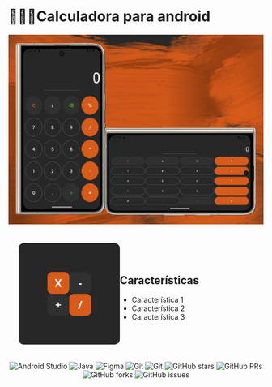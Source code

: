 # 👨🏻‍💻Calculadora para android
<div align="center">
<p></p>
</div>
<div align="center">
<img src="./imagen1.png">
<p></p>
</div>
<div style="display: flex; justify-content: space-between; align-items: center; padding: 20px;">
  <img src=./imagen2.png" width="200" style="border-radius: 10px;">
  <div style="flex: 1;">
    <h2>Características</h2>
    <ul>
      <li>Característica 1</li>
      <li>Característica 2</li>
      <li>Característica 3</li>
    </ul>
  </div>
</div>

<div align="center">

![Android Studio](https://img.shields.io/badge/android%20studio-346ac1?style=for-the-badge&logo=android%20studio&logoColor=white)
![Java](https://img.shields.io/badge/java-%23ED8B00.svg?style=for-the-badge&logo=openjdk&logoColor=white)
![Figma](https://img.shields.io/badge/figma-%23F24E1E.svg?style=for-the-badge&logo=figma&logoColor=white)
![Git](https://img.shields.io/badge/git-%23F05033.svg?style=for-the-badge&logo=git&logoColor=white)
![Git](https://img.shields.io/badge/git-%23F05033.svg?style=for-the-badge&logo=git&logoColor=white)
![GitHub stars](https://img.shields.io/github/stars/midudev/porfolio.dev)
![GitHub PRs](https://img.shields.io/github/issues-pr/midudev/porfolio.dev)
![GitHub forks](https://img.shields.io/github/forks/midudev/porfolio.dev)
![GitHub issues](https://img.shields.io/github/issues/midudev/porfolio.dev)

</div>


<p></p>
